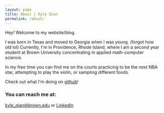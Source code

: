 ```yaml
---
layout: page
title: About | Kyle Qian
permalink: /about/
---
```


Hey! Welcome to my website/blog.

I was born in Texas and moved to Georgia when I was young. (forgot how old lol) Currently, I'm in Providence, Rhode Island, where I am a second year student at Brown University concentrating in applied math-computer science. 

In my free time you can find me on the courts practicing to be the next NBA star, attempting to play the violin, or sampling different foods.

Check out what I'm doing on [github](https://github.com/kqian5)!

### You can reach me at:

[kyle_qian@brown.edu](mailto:kyle_qian@brown.edu) or [LinkedIn](https://www.linkedin.com/in/kyle-q-879814126/)
